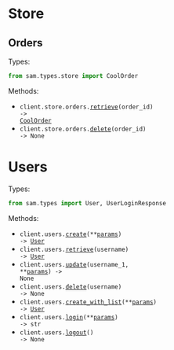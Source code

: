 # Store

## Orders

Types:

```python
from sam.types.store import CoolOrder
```

Methods:

- <code title="get /store/order/{orderId}">client.store.orders.<a href="./src/sam/resources/store/orders.py">retrieve</a>(order_id) -> <a href="./src/sam/types/store/cool_order.py">CoolOrder</a></code>
- <code title="delete /store/order/{orderId}">client.store.orders.<a href="./src/sam/resources/store/orders.py">delete</a>(order_id) -> None</code>

# Users

Types:

```python
from sam.types import User, UserLoginResponse
```

Methods:

- <code title="post /user">client.users.<a href="./src/sam/resources/users.py">create</a>(\*\*<a href="src/sam/types/user_create_params.py">params</a>) -> <a href="./src/sam/types/user.py">User</a></code>
- <code title="get /user/{username}">client.users.<a href="./src/sam/resources/users.py">retrieve</a>(username) -> <a href="./src/sam/types/user.py">User</a></code>
- <code title="put /user/{username}">client.users.<a href="./src/sam/resources/users.py">update</a>(username_1, \*\*<a href="src/sam/types/user_update_params.py">params</a>) -> None</code>
- <code title="delete /user/{username}">client.users.<a href="./src/sam/resources/users.py">delete</a>(username) -> None</code>
- <code title="post /user/createWithList">client.users.<a href="./src/sam/resources/users.py">create_with_list</a>(\*\*<a href="src/sam/types/user_create_with_list_params.py">params</a>) -> <a href="./src/sam/types/user.py">User</a></code>
- <code title="get /user/login">client.users.<a href="./src/sam/resources/users.py">login</a>(\*\*<a href="src/sam/types/user_login_params.py">params</a>) -> str</code>
- <code title="get /user/logout">client.users.<a href="./src/sam/resources/users.py">logout</a>() -> None</code>
